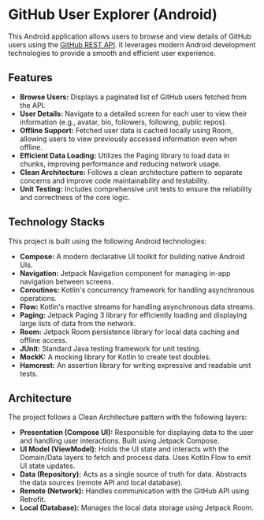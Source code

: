 # GitHub User Explorer (Android)

This Android application allows users to browse and view details of GitHub users using the [GitHub REST API](https://docs.github.com/en/rest/users?apiVersion=2022-11-28). It leverages modern Android development technologies to provide a smooth and efficient user experience.

## Features

* **Browse Users:** Displays a paginated list of GitHub users fetched from the API.
* **User Details:** Navigate to a detailed screen for each user to view their information (e.g., avatar, bio, followers, following, public repos).
* **Offline Support:** Fetched user data is cached locally using Room, allowing users to view previously accessed information even when offline.
* **Efficient Data Loading:** Utilizes the Paging library to load data in chunks, improving performance and reducing network usage.
* **Clean Architecture:** Follows a clean architecture pattern to separate concerns and improve code maintainability and testability.
* **Unit Testing:** Includes comprehensive unit tests to ensure the reliability and correctness of the core logic.

## Technology Stacks

This project is built using the following Android technologies:

* **Compose:** A modern declarative UI toolkit for building native Android UIs.
* **Navigation:** Jetpack Navigation component for managing in-app navigation between screens.
* **Coroutines:** Kotlin's concurrency framework for handling asynchronous operations.
* **Flow:** Kotlin's reactive streams for handling asynchronous data streams.
* **Paging:** Jetpack Paging 3 library for efficiently loading and displaying large lists of data from the network.
* **Room:** Jetpack Room persistence library for local data caching and offline access.
* **JUnit:** Standard Java testing framework for unit testing.
* **MockK:** A mocking library for Kotlin to create test doubles.
* **Hamcrest:** An assertion library for writing expressive and readable unit tests.

## Architecture

The project follows a Clean Architecture pattern with the following layers:

* **Presentation (Compose UI):** Responsible for displaying data to the user and handling user interactions. Built using Jetpack Compose.
* **UI Model (ViewModel):** Holds the UI state and interacts with the Domain/Data layers to fetch and process data. Uses Kotlin Flow to emit UI state updates.
* **Data (Repository):** Acts as a single source of truth for data. Abstracts the data sources (remote API and local database).
* **Remote (Network):** Handles communication with the GitHub API using Retrofit.
* **Local (Database):** Manages the local data storage using Jetpack Room.
